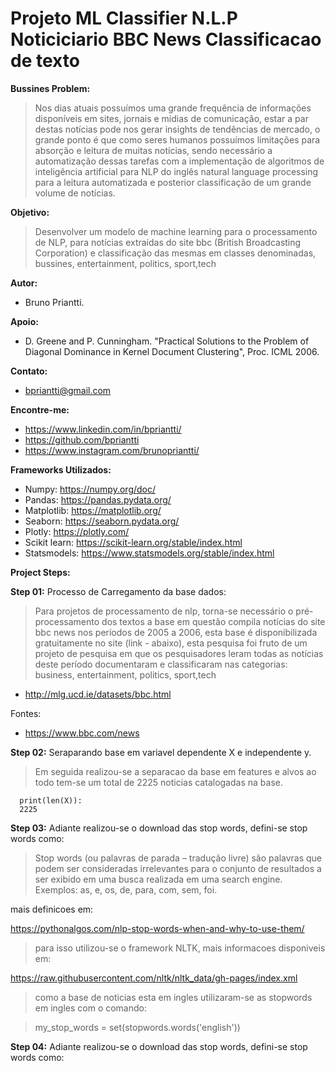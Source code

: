 # Projeto ML Classifier N.L.P Noticiciario BBC News Classificacao de texto

__Bussines Problem:__
> Nos dias atuais possuímos uma grande frequência de informações disponíveis em sites, jornais e mídias de comunicação, estar a par destas notícias pode nos gerar insights de tendências de mercado, o grande ponto é que como seres humanos possuímos limitações para absorção e leitura de muitas notícias, sendo necessário a automatização dessas tarefas com a implementação de algoritmos de inteligência artificial para NLP do inglês natural language processing para a leitura automatizada e posterior classificação de um grande volume de notícias.

__Objetivo:__   
> Desenvolver um modelo de machine learning para o processamento de NLP, para notícias extraídas do site bbc (British Broadcasting Corporation) e classificação das mesmas em classes denominadas, bussines, entertainment, politics, sport,tech

__Autor:__  
   - Bruno Priantti.

__Apoio:__
- D. Greene and P. Cunningham. "Practical Solutions to the Problem of Diagonal Dominance in Kernel Document Clustering", Proc. ICML 2006.
    
__Contato:__  
  - bpriantti@gmail.com

__Encontre-me:__  
   -  https://www.linkedin.com/in/bpriantti/  
   -  https://github.com/bpriantti
   -  https://www.instagram.com/brunopriantti/
   
__Frameworks Utilizados:__

- Numpy: https://numpy.org/doc/  
- Pandas: https://pandas.pydata.org/
- Matplotlib: https://matplotlib.org/ 
- Seaborn: https://seaborn.pydata.org/  
- Plotly: https://plotly.com/  
- Scikit learn: https://scikit-learn.org/stable/index.html
- Statsmodels: https://www.statsmodels.org/stable/index.html

__Project Steps:__

__Step 01:__ Processo de Carregamento da base dados:

> Para projetos de processamento de nlp, torna-se necessário o pré-processamento dos textos a base em questão compila notícias do site bbc news nos períodos de 2005 a 2006, esta base é disponibilizada gratuitamente no site (link - abaixo), esta pesquisa foi fruto de um projeto de pesquisa em que os pesquisadores leram todas as notícias deste período documentaram e classificaram nas categorias: business, entertainment, politics, sport,tech

- http://mlg.ucd.ie/datasets/bbc.html

Fontes:
- https://www.bbc.com/news

__Step 02:__ Seraparando base em variavel dependente X e independente y.

> Em seguida realizou-se a separacao da base em features e alvos ao todo tem-se um total de 2225 noticias catalogadas na base.

      print(len(X)):
      2225
  
__Step 03:__ Adiante realizou-se o download das stop words, defini-se stop words como:

> Stop words (ou palavras de parada – tradução livre) são palavras que podem ser consideradas irrelevantes para o conjunto de resultados a ser exibido em uma busca realizada em uma search engine. Exemplos: as, e, os, de, para, com, sem, foi.

mais definicoes em:

https://pythonalgos.com/nlp-stop-words-when-and-why-to-use-them/

> para isso utilizou-se o framework NLTK, mais informacoes disponiveis em:

https://raw.githubusercontent.com/nltk/nltk_data/gh-pages/index.xml

> como a base de noticias esta em ingles utilizaram-se as stopwords em ingles com o comando:

> my_stop_words = set(stopwords.words('english'))

__Step 04:__ Adiante realizou-se o download das stop words, defini-se stop words como:



